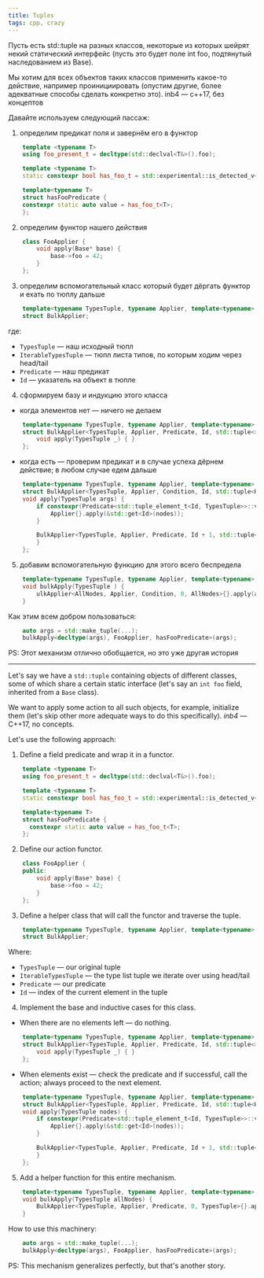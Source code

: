 ```yaml
---
title: Tuples
tags: cpp, crazy
---
```



Пусть есть std::tuple на разных классов, некоторые из которых шейрят некий статический интерфейс (пусть это будет поле int foo, подтянутый наследованием из Base).

Мы хотим для всех объектов таких классов применить какое-то действие, например проинициировать (опустим другие, более адекватные способы сделать конкретно это). inb4 — c++17, без концептов

Давайте используем следующий пассаж:

1. определим предикат поля и завернём его в функтор

```cpp
    template <typename T> 
    using foo_present_t = decltype(std::declval<T&>().foo);

    template <typename T>
    static constexpr bool has_foo_t = std::experimental::is_detected_v<foo_present_t, T>;

    template<typename T>
    struct hasFooPredicate {
    constexpr static auto value = has_foo_t<T>;
    };
```

2. определим функтор нашего действия

```cpp
    class FooApplier {
        void apply(Base* base) {
            base->foo = 42;
        }
    };
```
3. определим вспомогательный класс который будет дёргать функтор и ехать по тюплу дальше

```cpp
    template<typename TypesTuple, typename Applier, template<typename> typename Predicate, int Id, typename IterableTypesTuple>
    struct BulkApplier;
```
где:
* `TypesTuple` — наш исходный тюпл
* `IterableTypesTuple` — тюпл листа типов, по которым ходим через head/tail
* `Predicate` — наш предикат
* `Id` — указатель на объект в тюпле
4. сформируем базу и индукцию этого класса
* когда элементов нет — ничего не делаем
```cpp
    template<typename TypesTuple, typename Applier, template<typename> typename Predicate, int Id>
    struct BulkApplier<TypesTuple, Applier, Predicate, Id, std::tuple<>> {
        void apply(TypesTuple _) { }
    };
```
* когда есть — проверим предикат и в случае успеха дёрнем действие; в любом случае едем дальше
```cpp
    template<typename TypesTuple, typename Applier, template<typename> typename Predicate, int Id, typename Head, typename ...Tail>
    struct BulkApplier<TypesTuple, Applier, Condition, Id, std::tuple<Head, Tail...>> {
    void apply(TypesTuple args) {
        if constexpr(Predicate<std::tuple_element_t<Id, TypesTuple>>::value) {
            Applier{}.apply(&std::get<Id>(nodes));
        }

        BulkApplier<TypesTuple, Applier, Predicate, Id + 1, std::tuple<Tail...>>{}.apply(nodes);
        }
    };
```
5. добавим вспомогательную функцию для этого всего беспредела
```cpp
    template<typename TypesTuple, typename Applier, template<typename> typename Predicate>
    void bulkApply(TypesTuple ) {
        ulkApplier<AllNodes, Applier, Condition, 0, AllNodes>{}.apply(allNodes);
    }
```
Как этим всем добром пользоваться:
```cpp
    auto args = std::make_tuple(...);
    bulkApply<decltype(args), FooApplier, hasFooPredicate>(args);
```
PS: Этот механизм отлично обобщается, но это уже другая история

---

Let's say we have a `std::tuple` containing objects of different classes, some of which share a certain static interface (let's say an `int foo` field, inherited from a `Base` class).

We want to apply some action to all such objects, for example, initialize them (let's skip other more adequate ways to do this specifically). *inb4* — C++17, no concepts.

Let's use the following approach:

1. Define a field predicate and wrap it in a functor.

```cpp
    template <typename T> 
    using foo_present_t = decltype(std::declval<T&>().foo);

    template <typename T>
    static constexpr bool has_foo_t = std::experimental::is_detected_v<foo_present_t, T>;

    template<typename T>
    struct hasFooPredicate {
      constexpr static auto value = has_foo_t<T>;
    };
```

2. Define our action functor.

```cpp
    class FooApplier {
    public: 
        void apply(Base* base) {
            base->foo = 42;
        }
    };
```

3. Define a helper class that will call the functor and traverse the tuple.

```cpp
    template<typename TypesTuple, typename Applier, template<typename> typename Predicate, int Id, typename IterableTypesTuple>
    struct BulkApplier;
```
Where:
* `TypesTuple` — our original tuple
* `IterableTypesTuple` — the type list tuple we iterate over using head/tail
* `Predicate` — our predicate
* `Id` — index of the current element in the tuple

4. Implement the base and inductive cases for this class.
* When there are no elements left — do nothing.
```cpp
    template<typename TypesTuple, typename Applier, template<typename> typename Predicate, int Id>
    struct BulkApplier<TypesTuple, Applier, Predicate, Id, std::tuple<>> {
        void apply(TypesTuple _) { }
    };
```
* When elements exist — check the predicate and if successful, call the action; always proceed to the next element.
```cpp
    template<typename TypesTuple, typename Applier, template<typename> typename Predicate, int Id, typename Head, typename ...Tail>
    struct BulkApplier<TypesTuple, Applier, Predicate, Id, std::tuple<Head, Tail...>> { 
    void apply(TypesTuple nodes) { 
        if constexpr(Predicate<std::tuple_element_t<Id, TypesTuple>>::value) {
            Applier{}.apply(&std::get<Id>(nodes));
        }

        BulkApplier<TypesTuple, Applier, Predicate, Id + 1, std::tuple<Tail...>>{}.apply(nodes);
        }
    };
```

5. Add a helper function for this entire mechanism.

```cpp
    template<typename TypesTuple, typename Applier, template<typename> typename Predicate>
    void bulkApply(TypesTuple allNodes) { 
        BulkApplier<TypesTuple, Applier, Predicate, 0, TypesTuple>{}.apply(allNodes); 
    }
```

How to use this machinery:

```cpp
    auto args = std::make_tuple(...);
    bulkApply<decltype(args), FooApplier, hasFooPredicate>(args);
```

PS: This mechanism generalizes perfectly, but that's another story.

